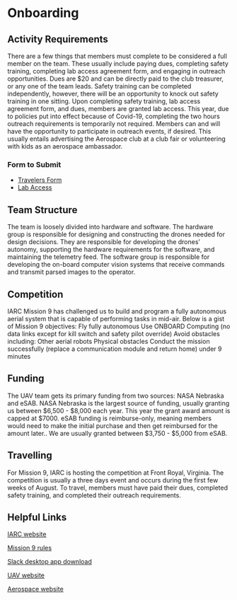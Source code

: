 # Onboarding

## Activity Requirements
There are a few things that members must complete to be considered a full member on the team. These usually include paying dues, completing safety training, completing lab access agreement form, and engaging in outreach opportunities. Dues are $20 and can be directly paid to the club treasurer, or any one of the team leads. Safety training can be completed independently, however, there will be an opportunity to knock out safety training in one sitting. Upon completing safety training, lab access agreement form, and dues, members are granted lab access. This year, due to policies put into effect because of Covid-19, completing the two hours outreach requirements is temporarily not required. Members can and will have the opportunity to participate in outreach events, if desired. This usually entails advertising the Aerospace club at a club fair or volunteering with kids as an aerospace ambassador.

### Form to Submit

- [Travelers Form](res/pdf/AerospaceTravelerForm.pdf)
- [Lab Access](res/pdf/COVID_AerospaceLabAccess.pdf)

## Team Structure
The team is loosely divided into hardware and software. The hardware group is responsible for designing and constructing the drones needed for design decisions. They are responsible for developing the drones’ autonomy, supporting the hardware requirements for the software, and maintaining the telemetry feed. The software group is responsible for developing the on-board computer vision systems that receive commands and transmit parsed images to the operator.

## Competition
IARC Mission 9 has challenged us to build and program a fully autonomous aerial system that is capable of performing tasks in mid-air. Below is a gist of Mission 9 objectives:
Fly fully autonomous
Use ONBOARD Computing (no data links except for kill switch and safety pilot override)
Avoid obstacles including:
Other aerial robots
Physical obstacles
Conduct the mission successfully (replace a communication module and return home) under 9 minutes

## Funding
The UAV team gets its primary funding from two sources: NASA Nebraska and eSAB. NASA Nebraska is the largest source of funding, usually granting us between $6,500 - $8,000 each year. This year the grant award amount is capped at $7000. eSAB funding is reimburse-only, meaning members would need to make the initial purchase and then get reimbursed for the amount later.. We are usually granted between $3,750 - $5,000 from eSAB.

## Travelling
For Mission 9, IARC is hosting the competition at Front Royal, Virginia. The competition is usually a three days event and occurs during the first few weeks of August. To travel, members must have paid their dues, completed safety training, and completed their outreach requirements.

## Helpful Links
[IARC website](http://aerialroboticscompetition.org/index.php)

[Mission 9 rules](http://aerialroboticscompetition.org/rules.php)

[Slack desktop app download](https://get.slack.help/hc/en-us/sections/360000110123-Download-the-Slack-app)

[UAV website](https://unl-uav.github.io)

[Aerospace website](http://unlaero.space/)
